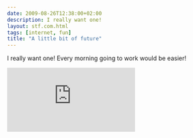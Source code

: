 ```yaml
---
date: 2009-08-26T12:38:00+02:00
description: I really want one!
layout: stf.com.html
tags: [internet, fun]
title: "A little bit of future"
---
```


I really want one! Every morning going to work would be easier!

<div class="videoWrapper">
  <iframe type="text/html" src="https://www.youtube.com/embed/7PyUQuWmt2M?autoplay=0"
    frameborder="0"></iframe>
</div>
